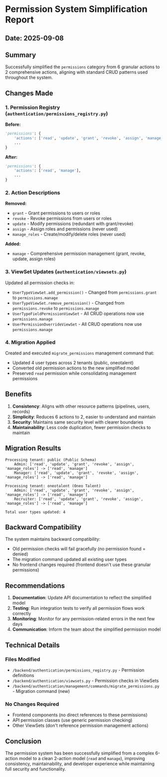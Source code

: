 # Permission System Simplification Report

## Date: 2025-09-08

## Summary
Successfully simplified the `permissions` category from 6 granular actions to 2 comprehensive actions, aligning with standard CRUD patterns used throughout the system.

## Changes Made

### 1. Permission Registry (`authentication/permissions_registry.py`)

**Before:**
```python
'permissions': {
    'actions': ['read', 'update', 'grant', 'revoke', 'assign', 'manage_roles'],
    ...
}
```

**After:**
```python
'permissions': {
    'actions': ['read', 'manage'],
    ...
}
```

### 2. Action Descriptions

**Removed:**
- `grant` - Grant permissions to users or roles
- `revoke` - Revoke permissions from users or roles  
- `update` - Modify permissions (redundant with grant/revoke)
- `assign` - Assign roles and permissions (never used)
- `manage_roles` - Create/modify/delete roles (never used)

**Added:**
- `manage` - Comprehensive permission management (grant, revoke, update, assign roles)

### 3. ViewSet Updates (`authentication/viewsets.py`)

Updated all permission checks in:
- `UserTypeViewSet.add_permission()` - Changed from `permissions.grant` to `permissions.manage`
- `UserTypeViewSet.remove_permission()` - Changed from `permissions.revoke` to `permissions.manage`
- `UserTypeFieldPermissionViewSet` - All CRUD operations now use `permissions.manage`
- `UserPermissionOverrideViewSet` - All CRUD operations now use `permissions.manage`

### 4. Migration Applied

Created and executed `migrate_permissions` management command that:
- Updated 4 user types across 2 tenants (public, oneotalent)
- Converted old permission actions to the new simplified model
- Preserved `read` permission while consolidating management permissions

## Benefits

1. **Consistency**: Aligns with other resource patterns (pipelines, users, records)
2. **Simplicity**: Reduces 6 actions to 2, easier to understand and maintain
3. **Security**: Maintains same security level with clearer boundaries
4. **Maintainability**: Less code duplication, fewer permission checks to maintain

## Migration Results

```
Processing tenant: public (Public Schema)
    Admin: ['read', 'update', 'grant', 'revoke', 'assign', 'manage_roles'] -> ['read', 'manage']
    Manager: ['read', 'update', 'grant', 'revoke', 'assign', 'manage_roles'] -> ['read', 'manage']

Processing tenant: oneotalent (Oneo Talent)
    Admin: ['read', 'update', 'grant', 'revoke', 'assign', 'manage_roles'] -> ['read', 'manage']
    Recruiter: ['read', 'update', 'grant', 'revoke', 'assign', 'manage_roles'] -> ['read', 'manage']

Total user types updated: 4
```

## Backward Compatibility

The system maintains backward compatibility:
- Old permission checks will fail gracefully (no permission found = denied)
- The migration command updated all existing user types
- No frontend changes required (frontend doesn't use these granular permissions)

## Recommendations

1. **Documentation**: Update API documentation to reflect the simplified model
2. **Testing**: Run integration tests to verify all permission flows work correctly
3. **Monitoring**: Monitor for any permission-related errors in the next few days
4. **Communication**: Inform the team about the simplified permission model

## Technical Details

### Files Modified
- `/backend/authentication/permissions_registry.py` - Permission definitions
- `/backend/authentication/viewsets.py` - Permission checks in ViewSets
- `/backend/authentication/management/commands/migrate_permissions.py` - Migration command (new)

### No Changes Required
- Frontend components (no direct references to these permissions)
- API permission classes (use generic permission checking)
- Other ViewSets (don't reference permission management actions)

## Conclusion

The permission system has been successfully simplified from a complex 6-action model to a clean 2-action model (`read` and `manage`), improving consistency, maintainability, and developer experience while maintaining full security and functionality.